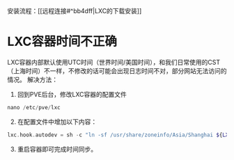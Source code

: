 
安装流程：[[远程连接#^bb4dff|LXC的下载安装]]


# LXC容器时间不正确

LXC容器内部默认使用UTC时间（世界时间/美国时间），和我们日常使用的CST（上海时间）不一样，不修改的话可能会出现日志时间不对，部分网站无法访问的情况。
解决方法：

1. 回到PVE后台，修改LXC容器的配置文件
```php
nano /etc/pve/lxc
```
2. 在配置文件中增加以下内容：
```php
lxc.hook.autodev = sh -c "ln -sf /usr/share/zoneinfo/Asia/Shanghai ${LXC_ROOTFS_MOUNT}/etc/localtime"
```
3. 重启容器即可完成时间同步。
